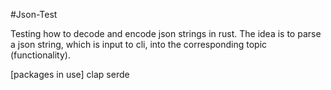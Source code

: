 #Json-Test

Testing how to decode and encode json strings in rust. The idea is to parse a json string, which is input to cli, into the corresponding topic (functionality).

[packages in use]
clap
serde

